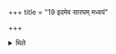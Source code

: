 +++
title = "19 इदमेव सारघम् मध्वयं"

+++

<details><summary>थिते</summary>

इदमेव सारघं मध्वयं सोमः सुतो इह । तस्येह पिब तातृपुर्हैमहा इदं मध्विदं मध्वित्येव गायेयुरित्याश्मरथ्यः १९
</details>
